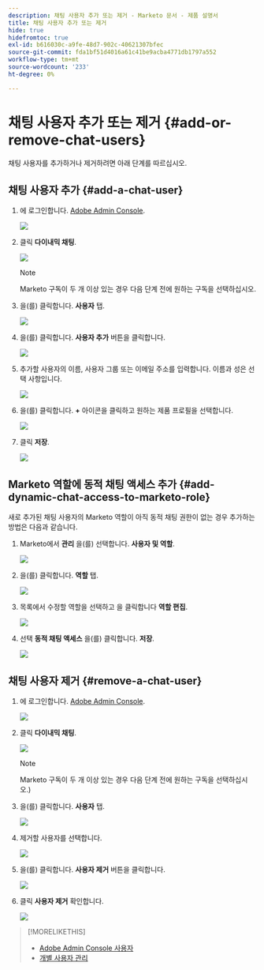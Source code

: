 ```yaml
---
description: 채팅 사용자 추가 또는 제거 - Marketo 문서 - 제품 설명서
title: 채팅 사용자 추가 또는 제거
hide: true
hidefromtoc: true
exl-id: b616030c-a9fe-48d7-902c-40621307bfec
source-git-commit: fda1bf51d4016a61c41be9acba4771db1797a552
workflow-type: tm+mt
source-wordcount: '233'
ht-degree: 0%

---
```


# 채팅 사용자 추가 또는 제거 {#add-or-remove-chat-users}

채팅 사용자를 추가하거나 제거하려면 아래 단계를 따르십시오.

## 채팅 사용자 추가 {#add-a-chat-user}

1. 에 로그인합니다. [Adobe Admin Console](https://adminconsole.adobe.com/).

   ![](assets/add-or-remove-chat-users-1.png)

1. 클릭 **다이내믹 채팅**.

   ![](assets/add-or-remove-chat-users-2.png)

   >[!NOTE]
   >
   >Marketo 구독이 두 개 이상 있는 경우 다음 단계 전에 원하는 구독을 선택하십시오.

1. 을(를) 클릭합니다. **사용자** 탭.

   ![](assets/add-or-remove-chat-users-3.png)

1. 을(를) 클릭합니다. **사용자 추가** 버튼을 클릭합니다.

   ![](assets/add-or-remove-chat-users-4.png)

1. 추가할 사용자의 이름, 사용자 그룹 또는 이메일 주소를 입력합니다. 이름과 성은 선택 사항입니다.

   ![](assets/add-or-remove-chat-users-5.png)

1. 을(를) 클릭합니다. **+** 아이콘을 클릭하고 원하는 제품 프로필을 선택합니다.

   ![](assets/add-or-remove-chat-users-6.png)

1. 클릭 **저장**.

   ![](assets/add-or-remove-chat-users-7.png)

## Marketo 역할에 동적 채팅 액세스 추가 {#add-dynamic-chat-access-to-marketo-role}

새로 추가된 채팅 사용자의 Marketo 역할이 아직 동적 채팅 권한이 없는 경우 추가하는 방법은 다음과 같습니다.

1. Marketo에서 **관리** 을(를) 선택합니다. **사용자 및 역할**.

   ![](assets/add-or-remove-chat-users-8.png)

1. 을(를) 클릭합니다. **역할** 탭.

   ![](assets/add-or-remove-chat-users-9.png)

1. 목록에서 수정할 역할을 선택하고 을 클릭합니다 **역할 편집**.

   ![](assets/add-or-remove-chat-users-10.png)

1. 선택 **동적 채팅 액세스** 을(를) 클릭합니다. **저장**.

   ![](assets/add-or-remove-chat-users-11.png)

## 채팅 사용자 제거 {#remove-a-chat-user}

1. 에 로그인합니다. [Adobe Admin Console](https://adminconsole.adobe.com/).

   ![](assets/add-or-remove-chat-users-12.png)

1. 클릭 **다이내믹 채팅**.

   ![](assets/add-or-remove-chat-users-13.png)

   >[!NOTE]
   >
   >Marketo 구독이 두 개 이상 있는 경우 다음 단계 전에 원하는 구독을 선택하십시오.)

1. 을(를) 클릭합니다. **사용자** 탭.

   ![](assets/add-or-remove-chat-users-14.png)

1. 제거할 사용자를 선택합니다.

   ![](assets/add-or-remove-chat-users-15.png)

1. 을(를) 클릭합니다. **사용자 제거** 버튼을 클릭합니다.

   ![](assets/add-or-remove-chat-users-16.png)

1. 클릭 **사용자 제거** 확인합니다.

   ![](assets/add-or-remove-chat-users-17.png)

>[!MORELIKETHIS]
>
>* [Adobe Admin Console 사용자](https://helpx.adobe.com/enterprise/using/users.html)
>* [개별 사용자 관리](https://helpx.adobe.com/enterprise/using/manage-users-individually.html)

